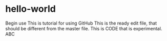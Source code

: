# hello-world
Begin use
This is tutorial for using GitHub
This is the ready edit file, that should be different from the master file.
This is CODE that is experimental.  ABC
